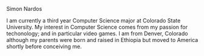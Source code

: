 Simon Nardos

I am currently a third year Computer Science major at Colorado State University. My interest in Computer Science comes from my passion for techonology; and in particular video games. I am from Denver, Colorado although my parents were born and raised in Ethiopia but moved to America shortly before conceiving me. 
